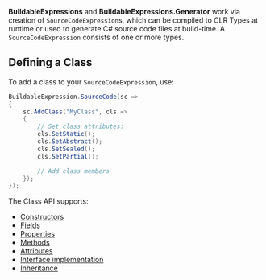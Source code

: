 **BuildableExpressions** and **BuildableExpressions.Generator** work via creation of 
`SourceCodeExpression`s, which can be compiled to CLR Types at runtime or used to generate C# source
code files at build-time. A `SourceCodeExpression` consists of one or more types.

## Defining a Class

To add a class to your `SourceCodeExpression`, use:

```csharp
BuildableExpression.SourceCode(sc =>
{
    sc.AddClass("MyClass", cls =>
    {
        // Set class attributes:
        cls.SetStatic();
        cls.SetAbstract();
        cls.SetSealed();
        cls.SetPartial();

        // Add class members
    });
});
```

The Class API supports:

- [Constructors](Building-Constructors)
- [Fields](Building-Fields)
- [Properties](Building-Properties)
- [Methods](Building-Methods)
- [Attributes](Building-Attributes)
- [Interface implementation](Implementing-Interfaces)
- [Inheritance](Implementing-Inheritance)